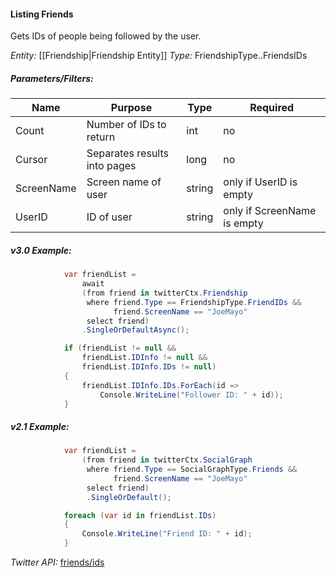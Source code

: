 #### Listing Friends

Gets IDs of people being followed by the user.

*Entity:* [[Friendship|Friendship Entity]]
*Type:* FriendshipType..FriendsIDs

##### Parameters/Filters:

| Name | Purpose | Type | Required |
|------|---------|------|----------|
| Count | Number of IDs to return | int | no |
| Cursor | Separates results into pages | long | no |
| ScreenName | Screen name of user | string | only if UserID is empty |
| UserID | ID of user | string | only if ScreenName is empty |

##### v3.0 Example:
```c#
            var friendList =
                await
                (from friend in twitterCtx.Friendship
                 where friend.Type == FriendshipType.FriendIDs &&
                       friend.ScreenName == "JoeMayo"
                 select friend)
                .SingleOrDefaultAsync();

            if (friendList != null &&
                friendList.IDInfo != null &&
                friendList.IDInfo.IDs != null)
            {
                friendList.IDInfo.IDs.ForEach(id =>
                    Console.WriteLine("Follower ID: " + id));
            }
```

##### v2.1 Example:
```c#
            var friendList =
                (from friend in twitterCtx.SocialGraph
                 where friend.Type == SocialGraphType.Friends &&
                       friend.ScreenName == "JoeMayo"
                 select friend)
                 .SingleOrDefault();

            foreach (var id in friendList.IDs)
            {
                Console.WriteLine("Friend ID: " + id);
            }
```

*Twitter API:* [friends/ids](https://developer.twitter.com/en/docs/accounts-and-users/follow-search-get-users/api-reference/get-friends-ids)